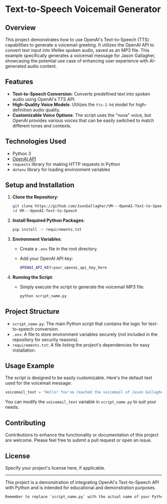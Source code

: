 # Text-to-Speech Voicemail Generator

## Overview

This project demonstrates how to use OpenAI's Text-to-Speech (TTS) capabilities to generate a voicemail greeting. It utilizes the OpenAI API to convert text input into lifelike spoken audio, saved as an MP3 file. This example specifically generates a voicemail message for Jason Gallagher, showcasing the potential use case of enhancing user experience with AI-generated audio content.

## Features

- **Text-to-Speech Conversion**: Converts predefined text into spoken audio using OpenAI's TTS API.
- **High-Quality Voice Models**: Utilizes the `tts-1-hd` model for high-definition audio quality.
- **Customizable Voice Options**: The script uses the "nova" voice, but OpenAI provides various voices that can be easily switched to match different tones and contexts.

## Technologies Used

- Python 3
- [OpenAI API](https://openai.com/api/)
- `requests` library for making HTTP requests in Python
- `dotenv` library for loading environment variables

## Setup and Installation

1. **Clone the Repository**:

   ```bash
   git clone https://github.com/JsonGallagher/VM---OpenAI-Text-to-Speech
   cd VM---OpenAI-Text-to-Speech
   ```

2. **Install Required Python Packages**:

   ```bash
   pip install -r requirements.txt
   ```

3. **Environment Variables**:

   - Create a `.env` file in the root directory.
   - Add your OpenAI API key:

     ```bash
     OPENAI_API_KEY=your_openai_api_key_here
     ```

4. **Running the Script**:
   - Simply execute the script to generate the voicemail MP3 file:

     ```bash
     python script_name.py
     ```

## Project Structure

- `script_name.py`: The main Python script that contains the logic for text-to-speech conversion.
- `.env`: A file to store environment variables securely (not included in the repository for security reasons).
- `requirements.txt`: A file listing the project's dependencies for easy installation.

## Usage Example

The script is designed to be easily customizable. Here's the default text used for the voicemail message:

```python
voicemail_text = "Hello! You've reached the voicemail of Jason Gallagher. He is currently either on another call or unavailable. Please leave your name, number, and a brief message after the tone. For a quicker response, feel free to text this number. We appreciate your call and look forward to speaking with you soon. Thank you!"
```

You can modify the `voicemail_text` variable in `script_name.py` to suit your needs.

## Contributing

Contributions to enhance the functionality or documentation of this project are welcome. Please feel free to submit a pull request or open an issue.

## License

Specify your project's license here, if applicable.

---

This project is a demonstration of integrating OpenAI's Text-to-Speech API with Python and is intended for educational and demonstration purposes.

```bash
Remember to replace `script_name.py` with the actual name of your Python script file before adding this to your `README.md`. This markdown text provides a concise guide for your GitHub repository, detailing the project setup, features, and how to contribute.
```
